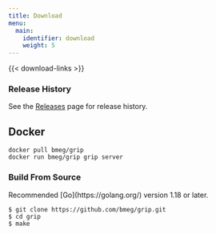 ```yaml
---
title: Download
menu:
  main:
    identifier: download
    weight: 5
---
```


{{< download-links >}}

### Release History

See the [Releases](https://github.com/bmeg/grip/releases) page for release history.

## Docker

```shell
docker pull bmeg/grip
docker run bmeg/grip grip server
```

<h3>Build From Source</h3>
Recommended [Go](https://golang.org/) version 1.18 or later.

```shell
$ git clone https://github.com/bmeg/grip.git
$ cd grip
$ make
```
